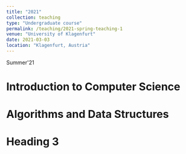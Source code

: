 ```yaml
---
title: "2021"
collection: teaching
type: "Undergraduate course"
permalink: /teaching/2021-spring-teaching-1
venue: "University of Klagenfurt"
date: 2021-03-03
location: "Klagenfurt, Austria"
---
```


Summer'21

Introduction to Computer Science
======

Algorithms and Data Structures
======

Heading 3
======